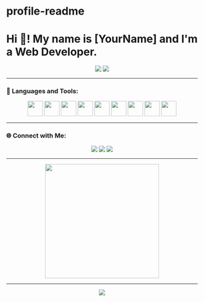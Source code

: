 # profile-readme
# Hi 👋! My name is [YourName] and I'm a Web Developer.

<p align="center">
  <img src="https://github-readme-stats.vercel.app/api?username=IMRTL08&show_icons=true&theme=radical" />
  <img src="https://github-readme-stats.vercel.app/api/top-langs/?username=IMRTL08&layout=compact&theme=radical" />
</p>

---

### 🚀 Languages and Tools:

<p align="center">
  <img src="https://cdn.jsdelivr.net/gh/devicons/devicon/icons/html5/html5-original.svg" width="40" />
  <img src="https://cdn.jsdelivr.net/gh/devicons/devicon/icons/css3/css3-original.svg" width="40" />
  <img src="https://cdn.jsdelivr.net/gh/devicons/devicon/icons/javascript/javascript-original.svg" width="40" />
  <img src="https://cdn.jsdelivr.net/gh/devicons/devicon/icons/react/react-original.svg" width="40" />
  <img src="https://cdn.jsdelivr.net/gh/devicons/devicon/icons/nodejs/nodejs-original.svg" width="40" />
  <img src="https://cdn.jsdelivr.net/gh/devicons/devicon/icons/mysql/mysql-original.svg" width="40" />
  <img src="https://cdn.jsdelivr.net/gh/devicons/devicon/icons/cplusplus/cplusplus-original.svg" width="40" />
  <img src="https://cdn.jsdelivr.net/gh/devicons/devicon/icons/java/java-original.svg" width="40" />
  <img src="https://cdn.jsdelivr.net/gh/devicons/devicon/icons/python/python-original.svg" width="40" />
</p>

---

### 🌐 Connect with Me:

<p align="center">
  <a href="https://www.linkedin.com/in/YOUR_LINKEDIN"><img src="https://img.shields.io/badge/LinkedIn-blue?logo=linkedin&style=for-the-badge" /></a>
  <a href="mailto:YOUR_EMAIL@gmail.com"><img src="https://img.shields.io/badge/Gmail-red?logo=gmail&style=for-the-badge" /></a>
  <a href="https://discordapp.com/users/YOUR_DISCORD"><img src="https://img.shields.io/badge/Discord-5865F2?logo=discord&style=for-the-badge" /></a>
</p>

---

<p align="center">
  <img src="https://raw.githubusercontent.com/rahulbanerjee26/githubProfileReadmeGenerator/main/gifs/code.gif" width="300" />
</p>

---

<!-- GitHub streak stats -->
<p align="center">
  <img src="https://streak-stats.demolab.com?user=IMRTL08&theme=radical&border_radius=5" />
</p>
